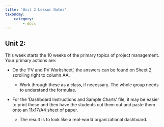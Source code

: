 ```yaml
---
title: 'Unit 2 Lesson Notes'
taxonomy:
    category:
        - docs
---
```


## Unit 2:

This week starts the 10 weeks of the primary topics of project management. Your
primary actions are:

-   On the ‘FV and PV Worksheet’, the answers can be found on Sheet 2, scrolling
    right to column AA.

    -   Work through these as a class, if necessary. The whole group needs to
        understand the formulae.

-   For the ‘Dashboard Instructions and Sample Charts’ file, it may be easier to
    print these and then have the students cut them out and paste them onto an
    11x17/A4 sheet of paper.

    -   The result is to look like a real-world organizational dashboard.
